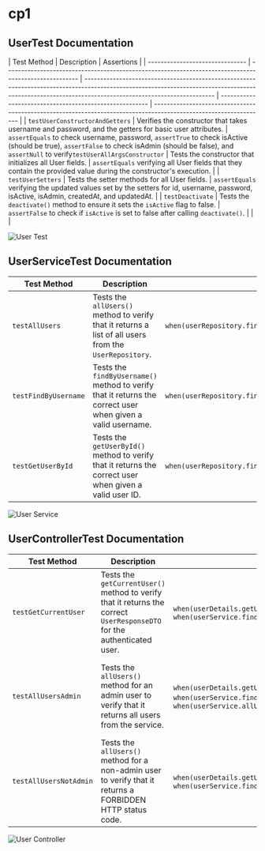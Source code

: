 # cp1

## UserTest Documentation

| Test Method                     | Description                                                                                           | Assertions                                                                                                                                                                                            |
| ------------------------------- | ----------------------------------------------------------------------------------------------------- | ----------------------------------------------------------------------------------------------------------------------------------------------------------------------------------------------------- | ------------------------------------------------------- | ----------------------------------------------------------------------------------------------------------------- |
| `testUserConstructorAndGetters` | Verifies the constructor that takes username and password, and the getters for basic user attributes. | `assertEquals` to check username, password, `assertTrue` to check isActive (should be true), `assertFalse` to check isAdmin (should be false), and `assertNull` to verify`testUserAllArgsConstructor` | Tests the constructor that initializes all User fields. | `assertEquals` verifying all User fields that they contain the provided value during the constructor's execution. |
| `testUserSetters`               | Tests the setter methods for all User fields.                                                         | `assertEquals` verifying the updated values set by the setters for id, username, password, isActive, isAdmin, createdAt, and updatedAt.                                                               |
| `testDeactivate`                | Tests the `deactivate()` method to ensure it sets the `isActive` flag to false.                       | `assertFalse` to check if `isActive` is set to false after calling `deactivate()`.                                                                                                                    |
|  |

![User Test](https://drive.google.com/uc?id=1kCnZkl5Vo6m2ZiYFkiSm1qAX6DGfurk4)

## UserServiceTest Documentation

| Test Method          | Description                                                                                                 | Mocked Interactions                                                           | Assertions                                                                                                                                                                    |
| -------------------- | ----------------------------------------------------------------------------------------------------------- | ----------------------------------------------------------------------------- | ----------------------------------------------------------------------------------------------------------------------------------------------------------------------------- |
| `testAllUsers`       | Tests the `allUsers()` method to verify that it returns a list of all users from the `UserRepository`.      | `when(userRepository.findAll()).thenReturn(users)`                            | `assertEquals` to check the size of the returned list and the username of a user in the list, `verify` to ensure `userRepository.findAll()` was called exactly once.          |
| `testFindByUsername` | Tests the `findByUsername()` method to verify that it returns the correct user when given a valid username. | `when(userRepository.findByUsername(username)).thenReturn(Optional.of(user))` | `assertTrue` to check if an Optional is present, `assertEquals` to verify the username, `verify` to ensure `userRepository.findByUsername(username)` was called exactly once. |
| `testGetUserById`    | Tests the `getUserById()` method to verify that it returns the correct user when given a valid user ID.     | `when(userRepository.findById(id)).thenReturn(Optional.of(user))`             | `assertTrue` to check if an Optional is present, `assertEquals` to verify the user ID, `verify` to ensure `userRepository.findById(id)` was called exactly once.              |

![User Service](https://drive.google.com/uc?id=1PIw3SPlh23DjSLFUW2WQi2lB1knrTiNe)

## UserControllerTest Documentation

| Test Method            | Description                                                                                                             | Mocked Interactions                                                                                                                                                                                 | Assertions                                                                                 |
| ---------------------- | ----------------------------------------------------------------------------------------------------------------------- | --------------------------------------------------------------------------------------------------------------------------------------------------------------------------------------------------- | ------------------------------------------------------------------------------------------ |
| `testGetCurrentUser`   | Tests the `getCurrentUser()` method to verify that it returns the correct `UserResponseDTO` for the authenticated user. | `when(userDetails.getUsername()).thenReturn(username)`, `when(userService.findByUsername(username)).thenReturn(Optional.of(user))`                                                                  | `assertEquals` to verify the HTTP status code (OK) and the user ID in the response body.   |
| `testAllUsersAdmin`    | Tests the `allUsers()` method for an admin user to verify that it returns all users from the service.                   | `when(userDetails.getUsername()).thenReturn(adminUsername)`, `when(userService.findByUsername(adminUsername)).thenReturn(Optional.of(adminUser))`, `when(userService.allUsers()).thenReturn(users)` | `assertEquals` to verify the HTTP status code (OK) and the size of the returned user list. |
| `testAllUsersNotAdmin` | Tests the `allUsers()` method for a non-admin user to verify that it returns a FORBIDDEN HTTP status code.              | `when(userDetails.getUsername()).thenReturn(username)`, `when(userService.findByUsername(username)).thenReturn(Optional.of(nonAdminUser))`                                                          | `assertEquals` to verify the HTTP status code (FORBIDDEN).                                 |

![User Controller](https://drive.google.com/uc?id=1ZJ0XC4QCe41cn16Smt2atl6JFCokZ8-k)
